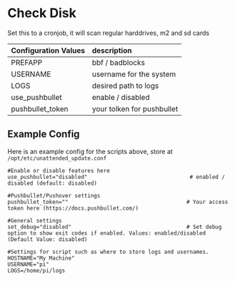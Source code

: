 # Check Disk

Set this to a cronjob, it will scan regular harddrives, m2 and sd cards

Configuration Values | description
:--- | :---
PREFAPP | bbf / badblocks 
USERNAME | username for the system
LOGS | desired path to logs
use_pushbullet | enable / disabled
pushbullet_token | your tolken for pushbullet

## Example Config

Here is an example config for the scripts above, store at `/opt/etc/unattended_update.conf`

```
#Enable or disable features here
use_pushbullet="disabled"                                # enabled / disabled (default: disabled)

#Pushbullet/Pushover settings
pushbullet_token=""                                     # Your access token here (https://docs.pushbullet.com/)

#General settings
set_debug="disabled"                                    # Set debug option to show exit codes if enabled. Values: enabled/disabled (Default Value: disabled)

#Settings for script such as where to store logs and usernames.
HOSTNAME="My Machine"
USERNAME="pi"
LOGS=/home/pi/logs
```
